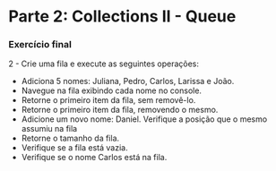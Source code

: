 # Parte 2: Collections II - Queue

### Exercício final

2 - Crie uma fila e execute as seguintes operações:

- Adiciona 5 nomes: Juliana, Pedro, Carlos, Larissa e João.
- Navegue na fila exibindo cada nome no console.
- Retorne o primeiro item da fila, sem removê-lo.
- Retorne o primeiro item da fila, removendo o mesmo.
- Adicione um novo nome: Daniel. Verifique a posição que o mesmo assumiu na fila
- Retorne o tamanho da fila.
- Verifique se a fila está vazia.
- Verifique se o nome Carlos está na fila.